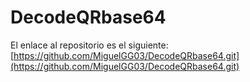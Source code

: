 # DecodeQRbase64

El enlace al repositorio es el siguiente: [https://github.com/MiguelGG03/DecodeQRbase64.git](https://github.com/MiguelGG03/DecodeQRbase64.git)
